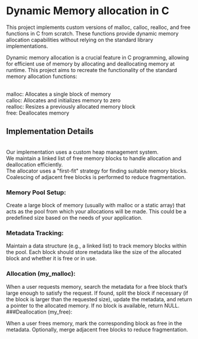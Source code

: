 # Dynamic Memory allocation in C
This project implements custom versions of malloc, calloc, realloc, and free functions in C from scratch. These functions provide dynamic memory allocation capabilities without relying on the standard library implementations.

Dynamic memory allocation is a crucial feature in C programming, allowing for efficient use of memory by allocating and deallocating memory at runtime. This project aims to recreate the functionality of the standard memory allocation functions:


<br/>
malloc: Allocates a single block of memory
<br/>
calloc: Allocates and initializes memory to zero
<br/>
realloc: Resizes a previously allocated memory block
<br/>
free: Deallocates memory
<br/>


## Implementation Details

<br/>
Our implementation uses a custom heap management system.
<br/>
We maintain a linked list of free memory blocks to handle allocation and deallocation efficiently.
<br/>
The allocator uses a "first-fit" strategy for finding suitable memory blocks.
<br/>
Coalescing of adjacent free blocks is performed to reduce fragmentation.


### Memory Pool Setup:
Create a large block of memory (usually with malloc or a static array) that acts as the pool from which your allocations will be made. This could be a predefined size based on the needs of your application.

### Metadata Tracking:
Maintain a data structure (e.g., a linked list) to track memory blocks within the pool. Each block should store metadata like the size of the allocated block and whether it is free or in use.

### Allocation (my_malloc):

When a user requests memory, search the metadata for a free block that’s large enough to satisfy the request.
If found, split the block if necessary (if the block is larger than the requested size), update the metadata, and return a pointer to the allocated memory.
If no block is available, return NULL.
###Deallocation (my_free):

When a user frees memory, mark the corresponding block as free in the metadata.
Optionally, merge adjacent free blocks to reduce fragmentation.
